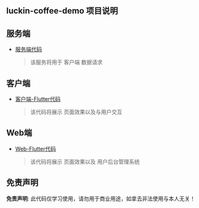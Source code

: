  

## luckin-coffee-demo 项目说明 

## 服务端
* [服务端代码](https://github.com/LZHS/luckin-coffee-demo/tree/service-code)  
  > 该服务将用于 客户端 数据请求

## 客户端
* [客户端-Flutter代码](https://github.com/LZHS/luckin-coffee-demo/tree/cli-flutter)  
  > 该代码将展示 页面效果以及与用户交互
 


## Web端
* [Web-Flutter代码](https://github.com/LZHS/luckin_coffee_demo/tree/web-code)  
  > 该代码将展示 页面效果以及 用户后台管理系统
 


## 免责声明
**免责声明**: 此代码仅学习使用，请勿用于商业用途，如拿去非法使用与本人无关！



